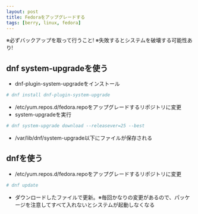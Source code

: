 ```yaml
---
layout: post
title: Fedoraをアップグレードする
tags: [berry, linux, fedora]
---
```


※必ずバックアップを取って行うこと!
※失敗するとシステムを破壊する可能性あり!

## dnf system-upgradeを使う

- dnf-plugin-system-upgradeをインストール

```bash
# dnf install dnf-plugin-system-upgrade
```

- /etc/yum.repos.d/fedora.repoをアップグレードするリポジトリに変更
- system-upgradeを実行

```bash
# dnf system-upgrade download --releasever=25 --best
```

- /var/lib/dnf/system-upgrade以下にファイルが保存される

## dnfを使う

- /etc/yum.repos.d/fedora.repoをアップグレードするリポジトリに変更

```bash
# dnf update
```

- ダウンロードしたファイルで更新。※毎回かなりの変更があるので、パッケージを注意してすべて入れないとシステムが起動しなくなる
